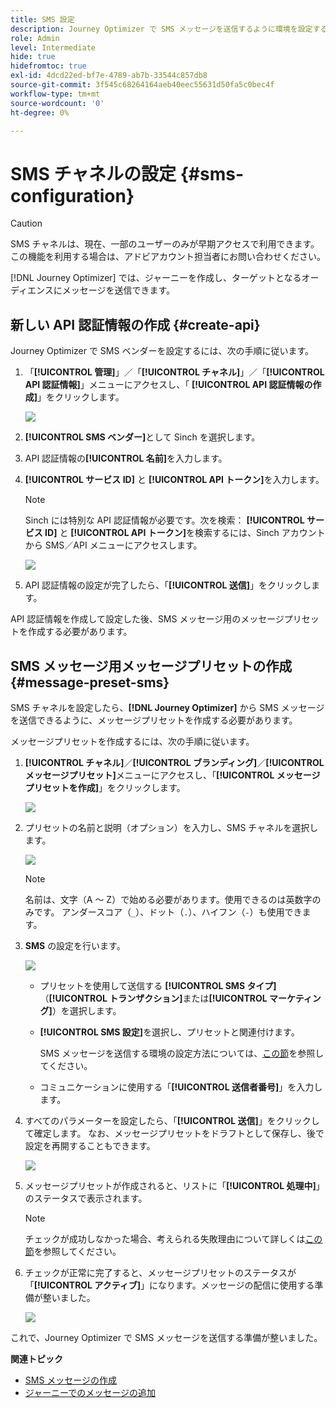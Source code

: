 ```yaml
---
title: SMS 設定
description: Journey Optimizer で SMS メッセージを送信するように環境を設定する方法を学ぶ
role: Admin
level: Intermediate
hide: true
hidefromtoc: true
exl-id: 4dcd22ed-bf7e-4789-ab7b-33544c857db8
source-git-commit: 3f545c68264164aeb40eec55631d50fa5c0bec4f
workflow-type: tm+mt
source-wordcount: '0'
ht-degree: 0%

---
```


# SMS チャネルの設定 {#sms-configuration}

>[!CAUTION]
>
> SMS チャネルは、現在、一部のユーザーのみが早期アクセスで利用できます。この機能を利用する場合は、アドビアカウント担当者にお問い合わせください。

[!DNL Journey Optimizer] では、ジャーニーを作成し、ターゲットとなるオーディエンスにメッセージを送信できます。

## 新しい API 認証情報の作成 {#create-api}

Journey Optimizer で SMS ベンダーを設定するには、次の手順に従います。

1. 「**[!UICONTROL 管理]**」／「**[!UICONTROL チャネル]**」／「**[!UICONTROL API 認証情報]**」メニューにアクセスし、「 **[!UICONTROL API 認証情報の作成]**」をクリックします。

   ![](../assets/sms_4.png)

1. **[!UICONTROL SMS ベンダー]**&#x200B;として Sinch を選択します。

1. API 認証情報の&#x200B;**[!UICONTROL 名前]**&#x200B;を入力します。

1. **[!UICONTROL サービス ID]** と **[!UICONTROL API トークン]**&#x200B;を入力します。

   >[!NOTE]
   >
   > Sinch には特別な API 認証情報が必要です。次を検索： **[!UICONTROL サービス ID]** と **[!UICONTROL API トークン]**&#x200B;を検索するには、Sinch アカウントから SMS／API メニューにアクセスします。

   ![](../assets/sms_5.png)

1. API 認証情報の設定が完了したら、「**[!UICONTROL 送信]**」をクリックします。

API 認証情報を作成して設定した後、SMS メッセージ用のメッセージプリセットを作成する必要があります。

## SMS メッセージ用メッセージプリセットの作成 {#message-preset-sms}

SMS チャネルを設定したら、**[!DNL Journey Optimizer]** から SMS メッセージを送信できるように、メッセージプリセットを作成する必要があります。

メッセージプリセットを作成するには、次の手順に従います。

1. **[!UICONTROL チャネル]**／**[!UICONTROL ブランディング]**／**[!UICONTROL メッセージプリセット]**&#x200B;メニューにアクセスし、「**[!UICONTROL メッセージプリセットを作成]**」をクリックします。

   ![](../assets/preset-create.png)

1. プリセットの名前と説明（オプション）を入力し、SMS チャネルを選択します。

   ![](../assets/sms_preset.png)

   >[!NOTE]
   >
   > 名前は、文字（A ～ Z）で始める必要があります。使用できるのは英数字のみです。 アンダースコア（`_`）、ドット（`.`）、ハイフン（`-`）も使用できます。

1. **SMS** の設定を行います。

   ![](../assets/preset-sms.png)

   * プリセットを使用して送信する **[!UICONTROL SMS タイプ]**（**[!UICONTROL トランザクション]**&#x200B;または&#x200B;**[!UICONTROL マーケティング]**）を選択します。

   * **[!UICONTROL SMS 設定]**&#x200B;を選択し、プリセットと関連付けます。

      SMS メッセージを送信する環境の設定方法については、[この節](sms-configuration.md)を参照してください。

   * コミュニケーションに使用する「**[!UICONTROL 送信者番号]**」を入力します。

1. すべてのパラメーターを設定したら、「**[!UICONTROL 送信]**」をクリックして確定します。 なお、メッセージプリセットをドラフトとして保存し、後で設定を再開することもできます。

   ![](../assets/sms_preset_2.png)

1. メッセージプリセットが作成されると、リストに「**[!UICONTROL 処理中]**」のステータスで表示されます。

   >[!NOTE]
   >
   >チェックが成功しなかった場合、考えられる失敗理由について詳しくは[この節](#monitor-message-presets)を参照してください。

1. チェックが正常に完了すると、メッセージプリセットのステータスが「**[!UICONTROL アクティブ]**」になります。メッセージの配信に使用する準備が整いました。

   ![](../assets/preset-active.png)

これで、Journey Optimizer で SMS メッセージを送信する準備が整いました。

**関連トピック**

* [SMS メッセージの作成](../create-sms.md)
* [ジャーニーでのメッセージの追加](../building-journeys/journeys-message.md)
